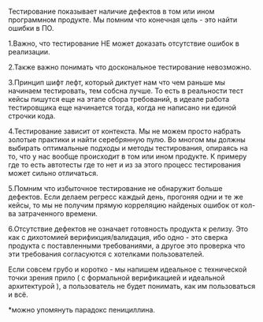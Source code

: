 
Тестирование показывает наличие дефектов в том или ином программном продукте. Мы помним что конечная цель - это найти ошибки в ПО.

1.Важно, что тестирование НЕ может доказать отсутствие ошибок в реализации. 

2.Также важно понимать что доскональное тестирование невозможно. 

3.Принцип шифт лефт, который диктует нам что чем раньше мы начинаем тестировать, тем собсна лучше. То есть в реальности тест кейсы пишутся еще на этапе сбора требований, в идеале работа тестировщика еще начинается тогда, когда не написано ни единой строчки кода.

4.Тестирование зависит от контекста. Мы не можем просто набрать золотые практики и найти серебрянную пулю. Во многом мы должны выбирать оптимальные подходы и методы тестирования, опираясь на то, что у нас вообще происходит в том или ином продукте. К примеру где то есть автотесты где то нет и из за этого процесс тестирования может сильно отличаться.

5.Помним что избыточное тестирование не обнаружит больше дефектов. Если делаем регресс каждый день, прогоняя одни и те же кейсы, то мы не получим прямую корреляцию найденых ошибок от кол-ва затраченного времени. 

6.Отсутствие дефектов не означает готовность продукта к релизу. Это  как с дихотомией верификция/валидация, ибо одно - это сверка продукта с поставленными требованиями, а другое это проверка что эти требования согласуются с хотелками пользователей.

Если совсем грубо и коротко - мы напишем идеальное с технической точки зрения прило ( с формальной верификацией и идеальной архитектурой ), а пользователь не будет понимать, как им пользоваться и всё.

*можно упомянуть парадокс пенициллина. 